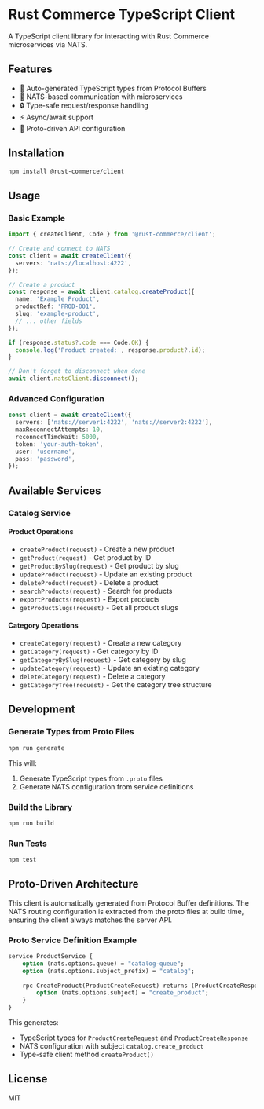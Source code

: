 # Rust Commerce TypeScript Client

A TypeScript client library for interacting with Rust Commerce microservices via NATS.

## Features

- 🚀 Auto-generated TypeScript types from Protocol Buffers
- 📡 NATS-based communication with microservices
- 🔒 Type-safe request/response handling
- ⚡ Async/await support
- 🎯 Proto-driven API configuration

## Installation

```bash
npm install @rust-commerce/client
```

## Usage

### Basic Example

```typescript
import { createClient, Code } from '@rust-commerce/client';

// Create and connect to NATS
const client = await createClient({
  servers: 'nats://localhost:4222',
});

// Create a product
const response = await client.catalog.createProduct({
  name: 'Example Product',
  productRef: 'PROD-001',
  slug: 'example-product',
  // ... other fields
});

if (response.status?.code === Code.OK) {
  console.log('Product created:', response.product?.id);
}

// Don't forget to disconnect when done
await client.natsClient.disconnect();
```

### Advanced Configuration

```typescript
const client = await createClient({
  servers: ['nats://server1:4222', 'nats://server2:4222'],
  maxReconnectAttempts: 10,
  reconnectTimeWait: 5000,
  token: 'your-auth-token',
  user: 'username',
  pass: 'password',
});
```

## Available Services

### Catalog Service

#### Product Operations
- `createProduct(request)` - Create a new product
- `getProduct(request)` - Get product by ID
- `getProductBySlug(request)` - Get product by slug
- `updateProduct(request)` - Update an existing product
- `deleteProduct(request)` - Delete a product
- `searchProducts(request)` - Search for products
- `exportProducts(request)` - Export products
- `getProductSlugs(request)` - Get all product slugs

#### Category Operations
- `createCategory(request)` - Create a new category
- `getCategory(request)` - Get category by ID
- `getCategoryBySlug(request)` - Get category by slug
- `updateCategory(request)` - Update an existing category
- `deleteCategory(request)` - Delete a category
- `getCategoryTree(request)` - Get the category tree structure

## Development

### Generate Types from Proto Files

```bash
npm run generate
```

This will:
1. Generate TypeScript types from `.proto` files
2. Generate NATS configuration from service definitions

### Build the Library

```bash
npm run build
```

### Run Tests

```bash
npm test
```

## Proto-Driven Architecture

This client is automatically generated from Protocol Buffer definitions. The NATS routing configuration is extracted from the proto files at build time, ensuring the client always matches the server API.

### Proto Service Definition Example

```protobuf
service ProductService {
    option (nats.options.queue) = "catalog-queue";
    option (nats.options.subject_prefix) = "catalog";
    
    rpc CreateProduct(ProductCreateRequest) returns (ProductCreateResponse) {
        option (nats.options.subject) = "create_product";
    }
}
```

This generates:
- TypeScript types for `ProductCreateRequest` and `ProductCreateResponse`
- NATS configuration with subject `catalog.create_product`
- Type-safe client method `createProduct()`

## License

MIT